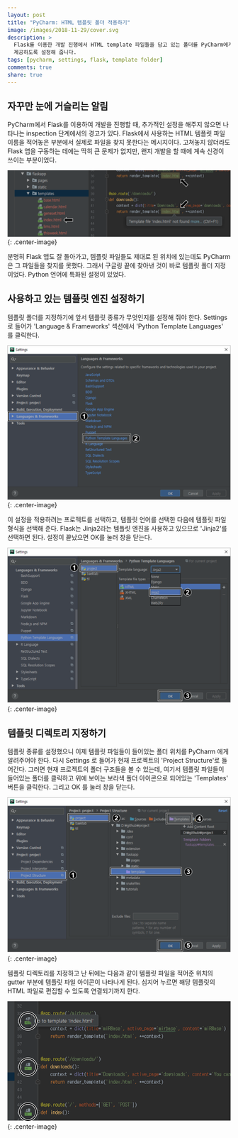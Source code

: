 ```yaml
---
layout: post
title: "PyCharm: HTML 템플릿 폴더 적용하기"
image: /images/2018-11-29/cover.svg
description: >
  Flask를 이용한 개발 진행에서 HTML template 파일들을 담고 있는 폴더를 PyCharm에게 알려주어 더 편리한 개발 환경을
  제공하도록 설정해 줍니다.
tags: [pycharm, settings, flask, template folder]
comments: true
share: true
---
```


## 자꾸만 눈에 거슬리는 알림

PyCharm에서 Flask를 이용하여 개발을 진행할 때, 추가적인 설정을 해주지 않으면 나타나는 inspection 단계에서의 경고가 있다.
Flask에서 사용하는 HTML 템플릿 파일 이름을 적어놓은 부분에서 실제로 파일을 찾지 못한다는 메시지이다. 고쳐놓지 않더라도
Flask 앱을 구동하는 데에는 딱히 큰 문제가 없지만, 왠지 개발을 할 때에 계속 신경이 쓰이는 부분이었다.

![image](/images/2018-11-29/fig1.png "Inspection error on template path"){: .center-image}

분명히 Flask 앱도 잘 돌아가고, 템플릿 파일들도 제대로 된 위치에 있는데도 PyCharm은 그 파일들을 찾지를 못했다. 그래서
구글링 끝에 찾아낸 것이 바로 템플릿 폴더 지정이었다. Python 언어에 특화된 설정이 있었다.


## 사용하고 있는 템플릿 엔진 설정하기

템플릿 폴더를 지정하기에 앞서 템플릿 종류가 무엇인지를 설정해 줘야 한다. Settings 로 들어가 'Language & Frameworks'
섹션에서 'Python Template Languages' 를 클릭한다.

![image](/images/2018-11-29/fig2.png "Python Template Languages"){: .center-image}

이 설정을 적용하려는 프로젝트를 선택하고, 템플릿 언어를 선택한 다음에 템플릿 파일 형식을 선택해 준다. Flask는 Jinja2라는
템플릿 엔진을 사용하고 있으므로 'Jinja2'를 선택하면 된다. 설정이 끝났으면 OK를 눌러 창을 닫는다.

![image](/images/2018-11-29/fig3.png "Python Template Languages"){: .center-image}


## 템플릿 디렉토리 지정하기

템플릿 종류를 설정했으니 이제 템플릿 파일들이 들어있는 폴더 위치를 PyCharm 에게 알려주어야 한다. 다시 Settings 로 들어가
현재 프로젝트의 'Project Structure'로 들어간다. 그러면 현재 프로젝트의 폴더 구조들을 볼 수 있는데, 여기서 템플릿
파일들이 들어있는 폴더를 클릭하고 위에 보이는 보라색 폴더 아이콘으로 되어있는 'Templates' 버튼을 클릭한다. 그리고 OK 를
눌러 창을 닫는다.

![image](/images/2018-11-29/fig4.png "Mark as template directory"){: .center-image}

템플릿 디렉토리를 지정하고 난 뒤에는 다음과 같이 템플릿 파일을 적어준 위치의 gutter 부분에 템플릿 파일 아이콘이 나타나게
된다. 심지어 누르면 해당 템플릿의 HTML 파일로 편집할 수 있도록 연결되기까지 한다.

![image](/images/2018-11-29/fig5.png "Icons directing to template files"){: .center-image}
